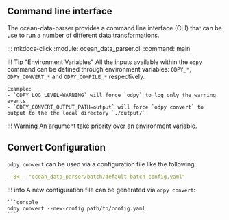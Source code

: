 ## Command line interface
The ocean-data-parser provides a command line interface (CLI) that can be use to run a number of different data transformations.

::: mkdocs-click
    :module: ocean_data_parser.cli
    :command: main

!!! Tip "Environment Variables"
    All the inputs available within the `odpy` command can be defined through environment variables:  `ODPY_*`, `ODPY_CONVERT_*` and `ODPY_COMPILE_*` respectively. 

    Example: 
    - `ODPY_LOG_LEVEL=WARNING` will force `odpy` to log only the warning events.
    - `ODPY_CONVERT_OUTPUT_PATH=output` will force `odpy convert` to output to the the local directory `./output/`

!!! Warning
    An argument take priority over an environment variable.

## Convert Configuration
`odpy convert` can be used via a configuration file like the following:

``` {.yaml title="odpy-convert-config.yaml" .annotate}
--8<-- "ocean_data_parser/batch/default-batch-config.yaml"
```

!!! info
    A new configuration file can be generated via `odpy convert`:

    ```console
    odpy convert --new-config path/to/config.yaml
    ```





